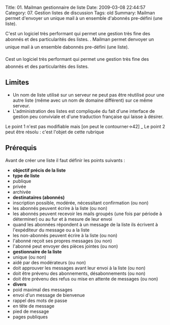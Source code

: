 Title: 01. Mailman gestionnaire de liste 
Date: 2009-03-08 22:44:57
Category: 07. Gestion listes de discussion
Tags: old
Summary: Mailman permet d'envoyer un unique mail à un ensemble d'abonnés pre-défini (une liste).

C'est un logiciel très performant qui permet une gestion très fine des abonnés et des particularités des listes.
 . Mailman permet denvoyer un unique mail à un ensemble dabonnés pre-défini (une liste).

Cest un logiciel très performant qui permet une gestion très fine des abonnés et des particularités des listes.

## Limites

  - Un nom de liste utilisé sur un serveur ne peut pas être réutilisé pour une autre liste (même avec un nom de domaine différent) sur ce même serveur.
  - L'administration des listes est compliquée du fait d'une interface de gestion peu conviviale et d'une traduction française qui laisse à désirer.

Le point 1 n'est pas modifiable mais [on peut le contourner->42]
_ Le point 2 peut être résolu : c'est l'objet de cette rubrique

## Prérequis
Avant de créer une liste il faut définir les points suivants :

  -  **objectif précis de la liste**
  -  **type de liste**
  - publique
  - privée
  - archivée
  -  **destinataires (abonnés)**
  - inscription possible, modérée, nécessitant confirmation (ou non)
  - les abonnés peuvent écrire à la liste (ou non)
  - les abonnés peuvent recevoir les mails groupés (une fois par période à déterminer) ou au fur et à mesure de leur envoi
  - quand les abonnées répondent à un message de la liste ils écrivent à l'expéditeur du message ou a la liste
  - les non-abonnés peuvent écrire à la liste  (ou non)
  - l'abonné reçoit ses propres messages  (ou non)
  - l'abonné peut envoyer des pièces jointes  (ou non)
  -  **gestionnaire de la liste**
  - unique  (ou non)
  - aidé par des modérateurs  (ou non)
  - doit approuver les messages avant leur envoi à la liste  (ou non)
  - doit être prévenu des abonnements, désabonnements  (ou non)
  - doit être prévenu des refus ou mise en attente de messages  (ou non)
  -  **divers**
  - poid maximal des messages
  - envoi d'un message de bienvenue
  - rappel des mots de passe
  - en tête de message
  - pied de message
  - pages publiques
